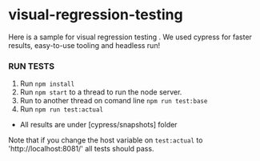 # visual-regression-testing

Here is a sample for visual regression testing . We used cypress for faster results, easy-to-use tooling and headless run!

### RUN TESTS

1. Run `npm install`
2. Run `npm start` to a thread to run the node server.
3. Run to another thread on comand line `npm run test:base`
4. Run `npm run test:actual`

* All results are under [cypress/snapshots] folder

Note that if you change the host variable on `test:actual` to 'http://localhost:8081/' all tests should pass.
